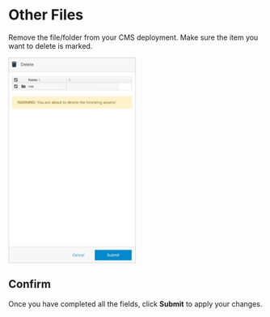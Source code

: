 # Other Files

Remove the file/folder from your CMS deployment. Make sure the item you want to delete is marked.

<img src="../../../../images/delete.jpg" alt="delete" style="width: 50%; display: block"></a>

## Confirm

Once you have completed all the fields, click **Submit** to apply your changes.